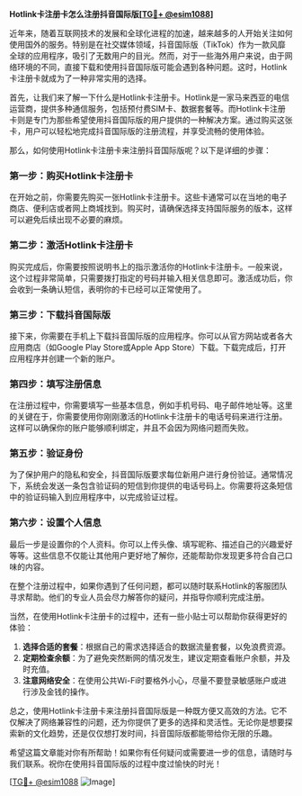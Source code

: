 **Hotlink卡注册卡怎么注册抖音国际版[[TG💪+ @esim1088](https://t.me/s/esim1088)]**

近年来，随着互联网技术的发展和全球化进程的加速，越来越多的人开始关注如何使用国外的服务。特别是在社交媒体领域，抖音国际版（TikTok）作为一款风靡全球的应用程序，吸引了无数用户的目光。然而，对于一些海外用户来说，由于网络环境的不同，直接下载和使用抖音国际版可能会遇到各种问题。这时，Hotlink卡注册卡就成为了一种非常实用的选择。

首先，让我们来了解一下什么是Hotlink卡注册卡。Hotlink是一家马来西亚的电信运营商，提供多种通信服务，包括预付费SIM卡、数据套餐等。而Hotlink卡注册卡则是专门为那些希望使用抖音国际版的用户提供的一种解决方案。通过购买这张卡，用户可以轻松地完成抖音国际版的注册流程，并享受流畅的使用体验。

那么，如何使用Hotlink卡注册卡来注册抖音国际版呢？以下是详细的步骤：

### 第一步：购买Hotlink卡注册卡

在开始之前，你需要先购买一张Hotlink卡注册卡。这些卡通常可以在当地的电子商店、便利店或者网上商城找到。购买时，请确保选择支持国际服务的版本，这样可以避免后续出现不必要的麻烦。

### 第二步：激活Hotlink卡注册卡

购买完成后，你需要按照说明书上的指示激活你的Hotlink卡注册卡。一般来说，这个过程非常简单，只需要拨打指定的号码并输入相关信息即可。激活成功后，你会收到一条确认短信，表明你的卡已经可以正常使用了。

### 第三步：下载抖音国际版

接下来，你需要在手机上下载抖音国际版的应用程序。你可以从官方网站或者各大应用商店（如Google Play Store或Apple App Store）下载。下载完成后，打开应用程序并创建一个新的账户。

### 第四步：填写注册信息

在注册过程中，你需要填写一些基本信息，例如手机号码、电子邮件地址等。这里的关键在于，你需要使用你刚刚激活的Hotlink卡注册卡的电话号码来进行注册。这样可以确保你的账户能够顺利绑定，并且不会因为网络问题而失败。

### 第五步：验证身份

为了保护用户的隐私和安全，抖音国际版要求每位新用户进行身份验证。通常情况下，系统会发送一条包含验证码的短信到你提供的电话号码上。你需要将这条短信中的验证码输入到应用程序中，以完成验证过程。

### 第六步：设置个人信息

最后一步是设置你的个人资料。你可以上传头像、填写昵称、描述自己的兴趣爱好等等。这些信息不仅能让其他用户更好地了解你，还能帮助你发现更多符合自己口味的内容。

在整个注册过程中，如果你遇到了任何问题，都可以随时联系Hotlink的客服团队寻求帮助。他们的专业人员会尽力解答你的疑问，并指导你顺利完成注册。

当然，在使用Hotlink卡注册卡的过程中，还有一些小贴士可以帮助你获得更好的体验：

1. **选择合适的套餐**：根据自己的需求选择适合的数据流量套餐，以免浪费资源。
2. **定期检查余额**：为了避免突然断网的情况发生，建议定期查看账户余额，并及时充值。
3. **注意网络安全**：在使用公共Wi-Fi时要格外小心，尽量不要登录敏感账户或进行涉及金钱的操作。

总之，使用Hotlink卡注册卡来注册抖音国际版是一种既方便又高效的方法。它不仅解决了网络兼容性的问题，还为你提供了更多的选择和灵活性。无论你是想要探索新的文化趋势，还是仅仅想打发时间，抖音国际版都能带给你无限的乐趣。

希望这篇文章能对你有所帮助！如果你有任何疑问或需要进一步的信息，请随时与我们联系。祝你在使用抖音国际版的过程中度过愉快的时光！

[[TG💪+ @esim1088](https://t.me/s/esim1088) ![Image](https://i.postimg.cc/4NQfJmqS/Snipaste-2025-05-13-00-14-12.png)]